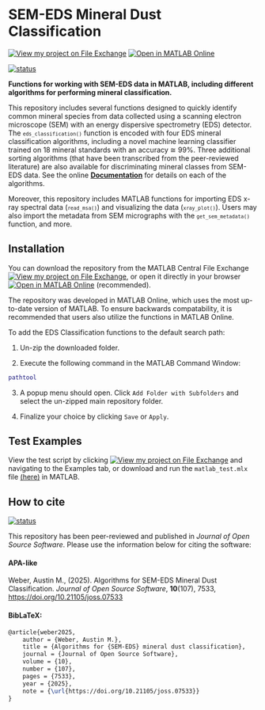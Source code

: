 # SEM-EDS Mineral Dust Classification

[![View my project on File Exchange](https://www.mathworks.com/matlabcentral/images/matlab-file-exchange.svg)](https://www.mathworks.com/matlabcentral/fileexchange/170771) 
[![Open in MATLAB Online](https://www.mathworks.com/images/responsive/global/open-in-matlab-online.svg)](https://matlab.mathworks.com/open/fileexchange/v1?id=170771&file=Tests/matlab_test.mlx)

[![status](https://joss.theoj.org/papers/c2564d4c44b4ee77c24ac32f7431a6b2/status.svg)](https://joss.theoj.org/papers/c2564d4c44b4ee77c24ac32f7431a6b2)

**Functions for working with SEM-EDS data in MATLAB, including different algorithms for performing mineral classification.**

This repository includes several functions designed to quickly identify common mineral species from data collected using a scanning electron microscope (SEM) with an energy dispersive spectrometry (EDS) detector. The <small>`eds_classification()`</small> function is encoded with four EDS mineral classification algorithms, including a novel machine learning classifier trained on 18 mineral standards with an accuracy ≅ 99%. Three additional sorting algorithms (that have been transcribed from the peer-reviewed literature) are also available for discriminating mineral classes from SEM-EDS data. See the online **[Documentation](https://github.com/weber1158/eds-classification-for-matlab/blob/main/MATLAB/docs/DOCUMENTATION.md)** for details on each of the algorithms.

Moreover, this repository includes MATLAB functions for importing EDS x-ray spectral data (<small>`read_msa()`</small>) and visualizing the data (<small>`xray_plot()`</small>). Users may also import the metadata from SEM micrographs with the <small>`get_sem_metadata()`</small> function, and more.

## Installation
You can download the repository from the MATLAB Central File Exchange [![View my project on File Exchange](https://www.mathworks.com/matlabcentral/images/matlab-file-exchange.svg)](https://www.mathworks.com/matlabcentral/fileexchange/170771), or open it directly in your browser [![Open in MATLAB Online](https://www.mathworks.com/images/responsive/global/open-in-matlab-online.svg)](https://matlab.mathworks.com/open/fileexchange/v1?id=170771&file=Tests/matlab_test.mlx) (recommended). 

The repository was developed in MATLAB Online, which uses the most up-to-date version of MATLAB. To ensure backwards compatability, it is recommended that users also utilize the functions in MATLAB Online.

To add the EDS Classification functions to the default search path:

1. Un-zip the downloaded folder. 

2. Execute the following command in the MATLAB Command Window:

```matlab
pathtool
```

3. A popup menu should open. Click `Add Folder with Subfolders` and select the un-zipped main repository folder. 

4. Finalize your choice by clicking `Save` or `Apply`.

## Test Examples
View the test script by clicking [![View my project on File Exchange](https://www.mathworks.com/matlabcentral/images/matlab-file-exchange.svg)](https://www.mathworks.com/matlabcentral/fileexchange/170771) and navigating to the Examples tab, or download and run the `matlab_test.mlx` file [(here)](https://github.com/weber1158/eds-classification/tree/beac5acc06f7136acb9bb8a34be5c818cbd539f2/MATLAB/Tests) in MATLAB. 

## How to cite
[![status](https://joss.theoj.org/papers/c2564d4c44b4ee77c24ac32f7431a6b2/status.svg)](https://joss.theoj.org/papers/c2564d4c44b4ee77c24ac32f7431a6b2)

This repository has been peer-reviewed and published in _Journal of Open Source Software_. Please use the information below for citing the software:


#### APA-like
Weber, Austin M., (2025). Algorithms for SEM-EDS Mineral Dust Classification. _Journal of Open Source Software_, **10**(107), 7533, https://doi.org/10.21105/joss.07533

#### BibLaTeX:
```tex
@article{weber2025,
    author = {Weber, Austin M.},
    title = {Algorithms for {SEM-EDS} mineral dust classification},
    journal = {Journal of Open Source Software},
    volume = {10},
    number = {107},
    pages = {7533},
    year = {2025},
    note = {\url{https://doi.org/10.21105/joss.07533}}
}
```
